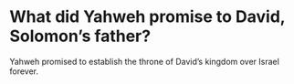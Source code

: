 # What did Yahweh promise to David, Solomon’s father?

Yahweh promised to establish the throne of David’s kingdom over Israel forever.
